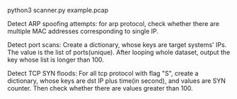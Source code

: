 python3 scanner.py example.pcap

Detect ARP spoofing attempts: for arp protocol, check whether there are multiple MAC addresses corresponding to single IP.

Detect port scans: Create a dictionary, whose keys are target systems' IPs. The value is the list of ports(unique). After looping whole dataset, output the key whose list is longer than 100.

Detect TCP SYN floods: For all tcp protocol with flag "S", create a dictionary, whose keys are dst IP plus time(in second), and values are SYN counter. Then check whether there are values greater than 100.